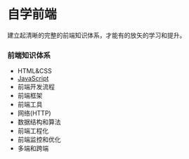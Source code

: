 # 自学前端

建立起清晰的完整的前端知识体系，才能有的放矢的学习和提升。

### 前端知识体系

* HTML&CSS
* [JavaScript](articles/JavaScript.md)
* 前端开发流程
* 前端框架
* 前端工具
* 网络(HTTP)
* 数据结构和算法
* 前端工程化
* 前端监控和优化
* 多端和跨端